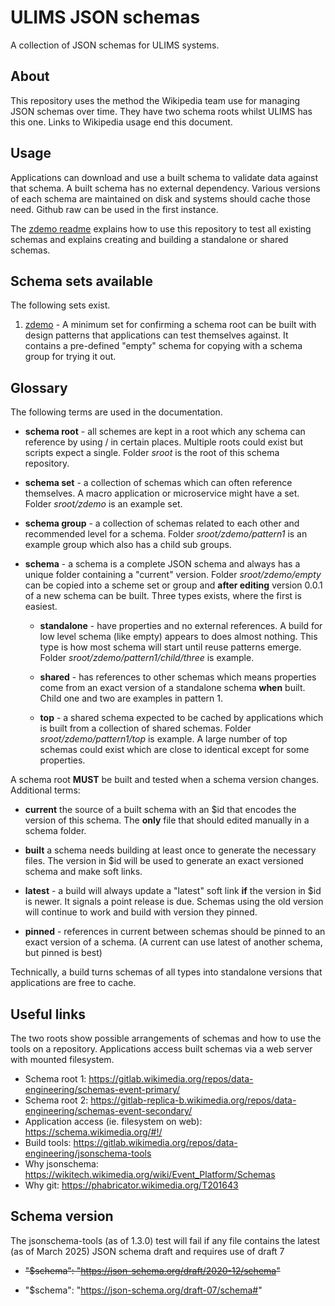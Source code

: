 # ULIMS JSON schemas

A collection of JSON schemas for ULIMS systems.

## About

This repository uses the method the Wikipedia team
use for managing JSON schemas over time. They have
two schema roots whilst ULIMS has this one. Links
to Wikipedia usage end this document.

## Usage

Applications can download and use a built schema to
validate data against that schema. A built schema has no
external dependency. Various versions of each schema
are maintained on disk and systems should cache
those need. Github raw can be used in the first instance.

The [zdemo readme](sroot/zdemo/readme.md) explains how to use
this repository to test all existing schemas and explains
creating and building a standalone or shared schemas. 

## Schema sets available

The following sets exist.

1. [zdemo](sroot/zdemo/readme.md) - A minimum set for
   confirming a schema root can be built with design 
   patterns that applications can test themselves against. It
   contains a pre-defined "empty" schema for copying with a
   schema group for trying it out.

## Glossary

The following terms are used in the documentation.

* **schema root** - all schemes are kept in a root which any
  schema can reference by using / in certain places. Multiple
  roots could exist but scripts expect a single. Folder *sroot*
  is the root of this schema repository. 

* **schema set** - a collection of schemas which can
  often reference themselves. A macro application
  or microservice might have a set. Folder *sroot/zdemo* is
  an example set.

* **schema group** - a collection of schemas related
  to each other and recommended level for a
  schema. Folder *sroot/zdemo/pattern1* is an example group
  which also has a child sub groups.

* **schema** - a schema is a complete JSON schema and always
  has a unique folder containing a "current"
  version. Folder *sroot/zdemo/empty* can be copied
  into a scheme set or group and **after editing**
  version 0.0.1 of a new schema can be built. Three types exists,
  where the first is easiest.

  * **standalone** - have properties and no external references. A
    build for low level schema (like empty) appears to does almost
    nothing. This type is how most schema will start until
    reuse patterns emerge. Folder *sroot/zdemo/pattern1/child/three*
    is example.

  * **shared** - has references to other schemas which means
    properties come from an exact version of a standalone
    schema **when** built. Child one and two are examples
    in pattern 1.

  * **top** - a shared schema expected to be cached by
    applications which is built from a collection of shared
    schemas. Folder *sroot/zdemo/pattern1/top* is example. A
    large number of top schemas could exist which are close
    to identical except for some properties. 

A schema root **MUST** be built and tested when a schema version
changes. Additional terms:

* **current** the source of a built schema with an $id that
  encodes the version of this schema. The **only** file that
  should edited manually in a schema folder.

* **built** a schema needs building at least once to generate
  the necessary files. The version in $id will be used to
  generate an exact versioned schema and make soft links.

* **latest** - a build will always update a "latest"
  soft link **if** the version in $id is newer. It signals
  a point release is due. Schemas using the old version
  will continue to work and build with version they pinned.

* **pinned** - references in current between schemas
should be pinned to an exact version of a schema. (A current
can use latest of another schema, but pinned is best)

Technically, a build turns schemas of all types into
standalone versions that applications are free to cache.

## Useful links

The two roots show possible arrangements of schemas and
how to use the tools on a repository. Applications access
built schemas via a web server with mounted filesystem. 

* Schema root 1: https://gitlab.wikimedia.org/repos/data-engineering/schemas-event-primary/
* Schema root 2: https://gitlab-replica-b.wikimedia.org/repos/data-engineering/schemas-event-secondary/
* Application access (ie. filesystem on web): https://schema.wikimedia.org/#!/
* Build tools: https://gitlab.wikimedia.org/repos/data-engineering/jsonschema-tools
* Why jsonschema: https://wikitech.wikimedia.org/wiki/Event_Platform/Schemas
* Why git: https://phabricator.wikimedia.org/T201643

## Schema version

The jsonschema-tools (as of 1.3.0) test will fail if any file
contains the latest (as of March 2025) JSON schema draft
and requires use of draft 7
 
* ~~"$schema": "https://json-schema.org/draft/2020-12/schema"~~

* "$schema": "https://json-schema.org/draft-07/schema#"
